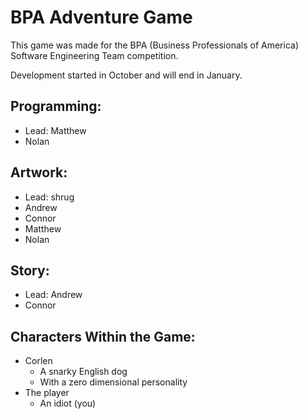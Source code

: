 # BPA Adventure Game
This game was made for the BPA (Business Professionals of America) Software Engineering Team competition.

Development started in October and will end in January.

## Programming:
 - Lead: Matthew
 - Nolan

## Artwork:
 - Lead: shrug
 - Andrew
 - Connor
 - Matthew
 - Nolan

## Story:
 - Lead: Andrew
 - Connor

## Characters Within the Game:
 - Corlen
    - A snarky English dog
    - With a zero dimensional personality
 - The player
    - An idiot (you)
